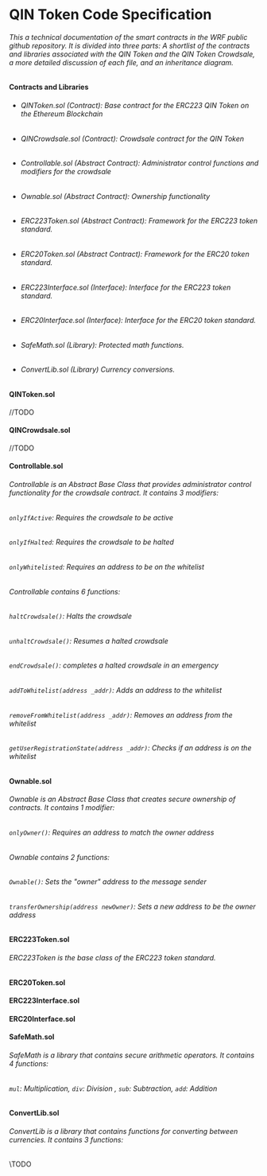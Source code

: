 # QIN Token Code Specification
###### This a technical documentation of the smart contracts in the WRF public github repository. It is divided into three parts: A shortlist of the contracts and libraries associated with the QIN Token and the QIN Token Crowdsale, a more detailed discussion of each file, and an inheritance diagram.


#### Contracts and Libraries
* ###### QINToken.sol (Contract): Base contract for the ERC223 QIN Token on the Ethereum Blockchain
* ###### QINCrowdsale.sol (Contract): Crowdsale contract for the QIN Token
* ###### Controllable.sol (Abstract Contract): Administrator control functions and modifiers for the crowdsale
* ###### Ownable.sol (Abstract Contract): Ownership functionality
* ###### ERC223Token.sol (Abstract Contract): Framework for the ERC223 token standard.
* ###### ERC20Token.sol (Abstract Contract): Framework for the ERC20 token standard.
* ###### ERC223Interface.sol (Interface): Interface for the ERC223 token standard.
* ###### ERC20Interface.sol (Interface): Interface for the ERC20 token standard.
* ###### SafeMath.sol (Library): Protected math functions.
* ###### ConvertLib.sol (Library) Currency conversions.

#### QINToken.sol
//TODO
#### QINCrowdsale.sol
//TODO
#### Controllable.sol
###### Controllable is an Abstract Base Class that provides administrator control functionality for the crowdsale contract. It contains 3 modifiers:
###### `onlyIfActive`: Requires the crowdsale to be active
###### `onlyIfHalted`: Requires the crowdsale to be halted
###### `onlyWhitelisted`: Requires an address to be on the whitelist

###### Controllable contains 6 functions:
###### `haltCrowdsale()`: Halts the crowdsale
###### `unhaltCrowdsale()`: Resumes a halted crowdsale
###### `endCrowdsale()`: completes a halted crowdsale in an emergency
###### `addToWhitelist(address _addr)`: Adds an address to the whitelist
###### `removeFromWhitelist(address _addr)`: Removes an address from the whitelist
###### `getUserRegistrationState(address _addr)`: Checks if an address is on the whitelist

#### Ownable.sol
###### Ownable is an Abstract Base Class that creates secure ownership of contracts. It contains 1 modifier:
###### `onlyOwner()`: Requires an address to match the owner address
###### Ownable contains 2 functions:
###### `Ownable()`: Sets the "owner" address to the message sender
###### `transferOwnership(address newOwner)`: Sets a new address to be the owner address

#### ERC223Token.sol
###### ERC223Token is the base class of the ERC223 token standard.


#### ERC20Token.sol


#### ERC223Interface.sol

#### ERC20Interface.sol

#### SafeMath.sol
###### SafeMath is a library that contains secure arithmetic operators. It contains 4 functions:
###### `mul`: Multiplication, `div`: Division , `sub`: Subtraction, `add`: Addition

#### ConvertLib.sol
###### ConvertLib is a library that contains functions for converting between currencies. It contains 3 functions:
\\TODO
